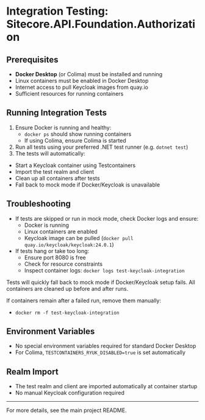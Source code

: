 # Integration Testing: Sitecore.API.Foundation.Authorization

## Prerequisites
- **Docker Desktop** (or Colima) must be installed and running
- Linux containers must be enabled in Docker Desktop
- Internet access to pull Keycloak images from quay.io
- Sufficient resources for running containers

## Running Integration Tests
1. Ensure Docker is running and healthy:
   - `docker ps` should show running containers
   - If using Colima, ensure Colima is started
2. Run all tests using your preferred .NET test runner (e.g. `dotnet test`)
3. The tests will automatically:
  - Start a Keycloak container using Testcontainers
  - Import the test realm and client
  - Clean up all containers after tests
  - Fall back to mock mode if Docker/Keycloak is unavailable

## Troubleshooting
- If tests are skipped or run in mock mode, check Docker logs and ensure:
  - Docker is running
  - Linux containers are enabled
  - Keycloak image can be pulled (`docker pull quay.io/keycloak/keycloak:24.0.1`)
- If tests hang or take too long:
  - Ensure port 8080 is free
  - Check for resource constraints
  - Inspect container logs: `docker logs test-keycloak-integration`

Tests will quickly fall back to mock mode if Docker/Keycloak setup fails. All containers are cleaned up before and after runs.

If containers remain after a failed run, remove them manually:
  - `docker rm -f test-keycloak-integration`

## Environment Variables
- No special environment variables required for standard Docker Desktop
- For Colima, `TESTCONTAINERS_RYUK_DISABLED=true` is set automatically

## Realm Import
- The test realm and client are imported automatically at container startup
- No manual Keycloak configuration required

---
For more details, see the main project README.
